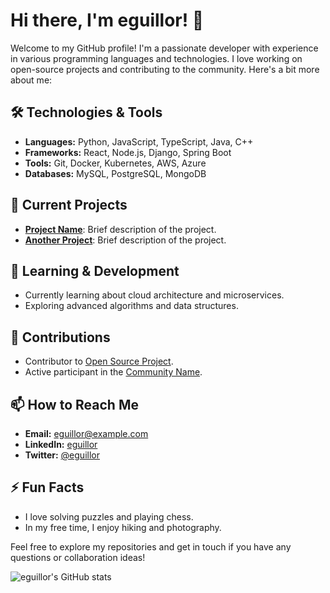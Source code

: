 # Hi there, I'm eguillor! 👋

Welcome to my GitHub profile! I'm a passionate developer with experience in various programming languages and technologies. I love working on open-source projects and contributing to the community. Here's a bit more about me:

## 🛠️ Technologies & Tools

- **Languages:** Python, JavaScript, TypeScript, Java, C++
- **Frameworks:** React, Node.js, Django, Spring Boot
- **Tools:** Git, Docker, Kubernetes, AWS, Azure
- **Databases:** MySQL, PostgreSQL, MongoDB

## 🔭 Current Projects

- **[Project Name](https://github.com/eguillor/project-name)**: Brief description of the project.
- **[Another Project](https://github.com/eguillor/another-project)**: Brief description of the project.

## 🌱 Learning & Development

- Currently learning about cloud architecture and microservices.
- Exploring advanced algorithms and data structures.

## 🤝 Contributions

- Contributor to [Open Source Project](https://github.com/open-source-project).
- Active participant in the [Community Name](https://community-link).

## 📫 How to Reach Me

- **Email:** eguillor@example.com
- **LinkedIn:** [eguillor](https://www.linkedin.com/in/eguillor)
- **Twitter:** [@eguillor](https://twitter.com/eguillor)

## ⚡ Fun Facts

- I love solving puzzles and playing chess.
- In my free time, I enjoy hiking and photography.

Feel free to explore my repositories and get in touch if you have any questions or collaboration ideas!

![eguillor's GitHub stats](https://github-readme-stats.vercel.app/api?username=eguillor&show_icons=true&theme=radical)
